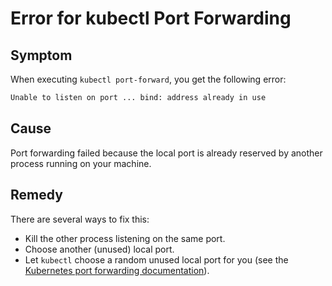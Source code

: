 # Error for kubectl Port Forwarding

## Symptom

When executing `kubectl port-forward`, you get the following error:

```bash
Unable to listen on port ... bind: address already in use
```

## Cause

Port forwarding failed because the local port is already reserved by another process running on your machine.

## Remedy

There are several ways to fix this:

* Kill the other process listening on the same port.
* Choose another (unused) local port.
* Let `kubectl` choose a random unused local port for you (see the [Kubernetes port forwarding documentation](https://kubernetes.io/docs/tasks/access-application-cluster/port-forward-access-application-cluster/#let-kubectl-choose-local-port)).
